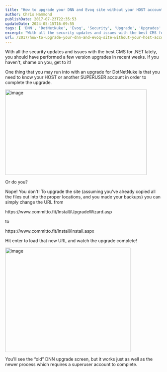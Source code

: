 ```yaml
---
title: "How to upgrade your DNN and Evoq site without your HOST account"
author: Chris Hammond
publishDate: 2017-07-23T22:35:53
updateDate: 2024-05-15T16:09:55
tags: [ 'DNN', 'DotNetNuke', 'Evoq', 'Security', 'Upgrade', 'Upgrades' ]
excerpt: "With all the security updates and issues with the best CMS for .NET lately, you should have performed a few version upgrades in recent weeks. If you haven't, shame on you, get to it! "
url: /2017/how-to-upgrade-your-dnn-and-evoq-site-without-your-host-account  # Use the generated URL with year
---
```

<p>With all the security updates and issues with the best CMS for .NET lately, you should have performed a few version upgrades in recent weeks. If you haven't, shame on you, get to it!</p>  <p>One thing that you may run into with an upgrade for DotNetNuke is that you need to know your HOST or another SUPERUSER account in order to complete the upgrade.</p>  <p><a href="https://www.chrishammond.com/portals/0/publishthumbnails/open-live-writer/how-to-upgrade-your-dnn-and-evoq-site-wi_12e1f/image_2.png"><img alt="image" border="0" height="275" src="https://www.chrishammond.com/Portals/0/PublishThumbnails/Open-Live-Writer/How-to-upgrade-your-DNN-and-Evoq-site-wi_12E1F/image_thumb.png" style="display: inline; background-image: none;" title="image" width="455" /></a></p>  <p>Or do you?</p>  <p>Nope! You don't! To upgrade the site (assuming you've already copied all the files out into the proper locations, and you made your backups) you can simply change the URL from</p>  <p>https://www.committo.fit/Install/UpgradeWizard.asp</p>  <p>to</p>  <p>https://www.committo.fit/Install/Install.aspx</p>  <p>Hit enter to load that new URL and watch the upgrade complete!</p>  <p><a href="https://www.chrishammond.com/Portals/0/PublishThumbnails/Open-Live-Writer/How-to-upgrade-your-DNN-and-Evoq-site-wi_12E1F/image_4.png"><img alt="image" border="0" height="336" src="https://www.chrishammond.com/Portals/0/PublishThumbnails/Open-Live-Writer/How-to-upgrade-your-DNN-and-Evoq-site-wi_12E1F/image_thumb_1.png" style="display: inline; background-image: none;" title="image" width="403" /></a></p>  <p>You'll see the &ldquo;old&rdquo; DNN upgrade screen, but it works just as well as the newer process which requires a superuser account to complete.</p> 
